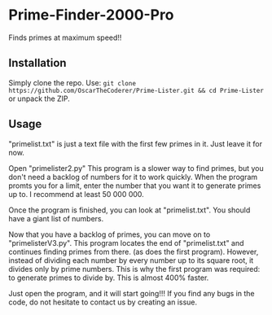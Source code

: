 # Prime-Finder-2000-Pro
Finds primes at maximum speed!!

## Installation
Simply clone the repo.
Use:
```git clone https://github.com/OscarTheCoderer/Prime-Lister.git && cd Prime-Lister ```
or unpack the ZIP.
## Usage

"primelist.txt" is just a text file with the first few primes in it. Just leave it for now.

Open "primelister2.py"
This program is a slower way to find primes, but you don't need a backlog of numbers for it to work quickly.
When the program promts you for a limit, enter the number that you want it to generate primes up to. I recommend at least 50 000 000.

Once the program is finished, you can look at "primelist.txt". You should have a giant list of numbers.

Now that you have a backlog of primes, you can move on to "primelisterV3.py". This program locates the end of "primelist.txt" and continues finding primes from there. (as does the first program).
However, instead of dividing each number by every number up to its square root, it divides only by prime numbers.
This is why the first program was required: to generate primes to divide by.
This is almost 400% faster.

Just open the program, and it will start going!!!
If you find any bugs in the code, do not hesitate to contact us by creating an issue.
